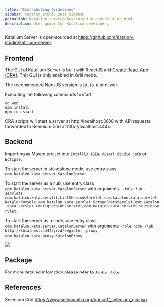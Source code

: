 ```yaml
---
title: "Contributing Guidelines" 
sidebar: katalon_studio_docs_sidebar
permalink: katalium-server/docs/katalium-contributing.html 
description: User guide for Katalium developer.
---
```


Katalium Server is open-sourced at https://github.com/katalon-studio/katalium-server.

## Frontend

The GUI of Katalium Server is built with ReactJS and [Create React App (CRA)](https://github.com/facebook/create-react-app). This GUI is only enabled in Grid mode.

The recommended NodeJS version is `10.16.0` or newer.

Executing the following commands to start:

```
cd web
npm install
npm run start
```

CRA scripts will start a server at http://localhost:3000 with API requests forwarded to Selenium Grid at http://localhost:4444.

## Backend

Importing as Maven project into `IntelliJ IDEA`, `Visual Studio Code` or `Eclipse`.

To start the server in standalone mode, use entry class `com.katalon.kata.server.KatalonServer`.


To start the server as a hub, use entry class `com.katalon.kata.server.KatalonServer` with arguments `
-role hub -servlets com.katalon.kata.servlet.ListSessionsServlet,com.katalon.kata.servlet.KatalonConsole,com.katalon.kata.servlet.ScreenShotsServlet,com.katalon.kata.servlet.ConfigSessionsServlet,com.katalon.kata.servlet.SessionServlet`.

To start the server as a node, use entry class `com.katalon.kata.server.KatalonServer` with arguments `-role node -hub http://localhost:4444/grid/register -proxy com.katalon.kata.proxy.KatalonProxy`.

![](https://github.com/katalon-studio/docs-images/raw/master/katalium-server/docs/katalium-contributing/1-katalium.png)

## Package

For more detailed infomation please refer to `Jenkinsfile`.

## References

Selenium Grid https://www.seleniumhq.org/docs/07_selenium_grid.jsp.